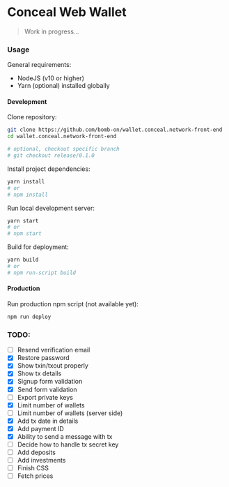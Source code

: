 # Conceal Web Wallet

> Work in progress...

### Usage

General requirements:
 - NodeJS (v10 or higher)
 - Yarn (optional) installed globally

#### Development

Clone repository:
```bash
git clone https://github.com/bomb-on/wallet.conceal.network-front-end
cd wallet.conceal.network-front-end

# optional, checkout specific branch
# git checkout release/0.1.0
```

Install project dependencies:
```bash
yarn install
# or
# npm install
```

Run local development server:
```bash
yarn start
# or
# npm start
```

Build for deployment:
```bash
yarn build
# or
# npm run-script build
```

#### Production

Run production npm script (not available yet):
```bash
npm run deploy
```

### TODO:

 - [ ] Resend verification email
 - [x] Restore password
 - [x] Show txin/txout properly
 - [x] Show tx details
 - [x] Signup form validation
 - [x] Send form validation
 - [ ] Export private keys
 - [x] Limit number of wallets
 - [ ] Limit number of wallets (server side)
 - [x] Add tx date in details
 - [x] Add payment ID
 - [x] Ability to send a message with tx
 - [ ] Decide how to handle tx secret key
 - [ ] Add deposits
 - [ ] Add investments
 - [ ] Finish CSS
 - [ ] Fetch prices

